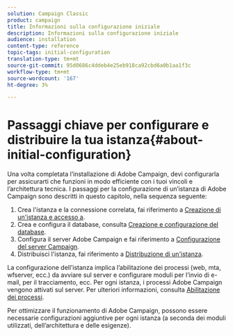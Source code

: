 ```yaml
---
solution: Campaign Classic
product: campaign
title: Informazioni sulla configurazione iniziale
description: Informazioni sulla configurazione iniziale
audience: installation
content-type: reference
topic-tags: initial-configuration
translation-type: tm+mt
source-git-commit: 95d0686c4ddeb4e25eb918ca92cbd6a0b1aa1f3c
workflow-type: tm+mt
source-wordcount: '167'
ht-degree: 3%

---
```



# Passaggi chiave per configurare e distribuire la tua istanza{#about-initial-configuration}

Una volta completata l’installazione di Adobe Campaign, devi configurarla per assicurarti che funzioni in modo efficiente con i tuoi vincoli e l’architettura tecnica. I passaggi per la configurazione di un’istanza di Adobe Campaign sono descritti in questo capitolo, nella sequenza seguente:

1. Crea l&#39;istanza e la connessione correlata, fai riferimento a [Creazione di un&#39;istanza e accesso a](../../installation/using/creating-an-instance-and-logging-on.md).
1. Crea e configura il database, consulta [Creazione e configurazione del database](../../installation/using/creating-and-configuring-the-database.md).
1. Configura il server Adobe Campaign e fai riferimento a [Configurazione del server Campaign](../../installation/using/campaign-server-configuration.md).
1. Distribuisci l&#39;istanza, fai riferimento a [Distribuzione di un&#39;istanza](../../installation/using/deploying-an-instance.md).

La configurazione dell’istanza implica l’abilitazione dei processi (web, mta, wfserver, ecc.) da avviare sul server e configurare moduli per l’invio di e-mail, per il tracciamento, ecc. Per ogni istanza, i processi Adobe Campaign vengono attivati sul server. Per ulteriori informazioni, consulta [Abilitazione dei processi](../../installation/using/campaign-server-configuration.md#enabling-processes).

Per ottimizzare il funzionamento di Adobe Campaign, possono essere necessarie configurazioni aggiuntive per ogni istanza (a seconda dei moduli utilizzati, dell’architettura e delle esigenze).
